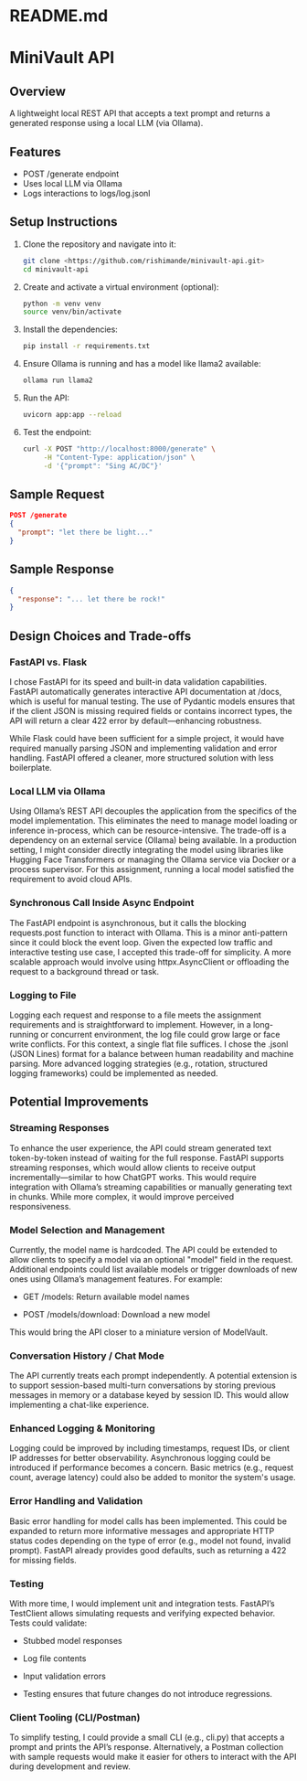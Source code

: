 # README.md

# MiniVault API

## Overview

A lightweight local REST API that accepts a text prompt and returns a generated response using a local LLM (via Ollama).

## Features

- POST /generate endpoint
- Uses local LLM via Ollama
- Logs interactions to logs/log.jsonl

## Setup Instructions

1. Clone the repository and navigate into it:

   ```bash
   git clone <https://github.com/rishimande/minivault-api.git>
   cd minivault-api
   ```

2. Create and activate a virtual environment (optional):

   ```bash
   python -m venv venv
   source venv/bin/activate
   ```

3. Install the dependencies:

   ```bash
   pip install -r requirements.txt
   ```

4. Ensure Ollama is running and has a model like llama2 available:

   ```bash
   ollama run llama2
   ```

5. Run the API:

   ```bash
   uvicorn app:app --reload
   ```

6. Test the endpoint:
   ```bash
   curl -X POST "http://localhost:8000/generate" \
        -H "Content-Type: application/json" \
        -d '{"prompt": "Sing AC/DC"}'
   ```

## Sample Request

```json
POST /generate
{
  "prompt": "let there be light..."
}
```

## Sample Response

```json
{
  "response": "... let there be rock!"
}
```

## Design Choices and Trade-offs

### FastAPI vs. Flask
I chose FastAPI for its speed and built-in data validation capabilities. FastAPI automatically generates interactive API documentation at /docs, which is useful for manual testing. The use of Pydantic models ensures that if the client JSON is missing required fields or contains incorrect types, the API will return a clear 422 error by default—enhancing robustness.

While Flask could have been sufficient for a simple project, it would have required manually parsing JSON and implementing validation and error handling. FastAPI offered a cleaner, more structured solution with less boilerplate.

### Local LLM via Ollama
Using Ollama’s REST API decouples the application from the specifics of the model implementation. This eliminates the need to manage model loading or inference in-process, which can be resource-intensive. The trade-off is a dependency on an external service (Ollama) being available. In a production setting, I might consider directly integrating the model using libraries like Hugging Face Transformers or managing the Ollama service via Docker or a process supervisor. For this assignment, running a local model satisfied the requirement to avoid cloud APIs.

### Synchronous Call Inside Async Endpoint
The FastAPI endpoint is asynchronous, but it calls the blocking requests.post function to interact with Ollama. This is a minor anti-pattern since it could block the event loop. Given the expected low traffic and interactive testing use case, I accepted this trade-off for simplicity. A more scalable approach would involve using httpx.AsyncClient or offloading the request to a background thread or task.

### Logging to File
Logging each request and response to a file meets the assignment requirements and is straightforward to implement. However, in a long-running or concurrent environment, the log file could grow large or face write conflicts. For this context, a single flat file suffices. I chose the .jsonl (JSON Lines) format for a balance between human readability and machine parsing. More advanced logging strategies (e.g., rotation, structured logging frameworks) could be implemented as needed.

## Potential Improvements

### Streaming Responses
To enhance the user experience, the API could stream generated text token-by-token instead of waiting for the full response. FastAPI supports streaming responses, which would allow clients to receive output incrementally—similar to how ChatGPT works. This would require integration with Ollama’s streaming capabilities or manually generating text in chunks. While more complex, it would improve perceived responsiveness.

### Model Selection and Management
Currently, the model name is hardcoded. The API could be extended to allow clients to specify a model via an optional "model" field in the request. Additional endpoints could list available models or trigger downloads of new ones using Ollama’s management features. For example:

- GET /models: Return available model names

- POST /models/download: Download a new model

This would bring the API closer to a miniature version of ModelVault.

### Conversation History / Chat Mode
The API currently treats each prompt independently. A potential extension is to support session-based multi-turn conversations by storing previous messages in memory or a database keyed by session ID. This would allow implementing a chat-like experience.

### Enhanced Logging & Monitoring
Logging could be improved by including timestamps, request IDs, or client IP addresses for better observability. Asynchronous logging could be introduced if performance becomes a concern. Basic metrics (e.g., request count, average latency) could also be added to monitor the system's usage.

### Error Handling and Validation
Basic error handling for model calls has been implemented. This could be expanded to return more informative messages and appropriate HTTP status codes depending on the type of error (e.g., model not found, invalid prompt). FastAPI already provides good defaults, such as returning a 422 for missing fields.

### Testing
With more time, I would implement unit and integration tests. FastAPI’s TestClient allows simulating requests and verifying expected behavior. Tests could validate:

- Stubbed model responses

- Log file contents

- Input validation errors

- Testing ensures that future changes do not introduce regressions.

### Client Tooling (CLI/Postman)
To simplify testing, I could provide a small CLI (e.g., cli.py) that accepts a prompt and prints the API’s response. Alternatively, a Postman collection with sample requests would make it easier for others to interact with the API during development and review.
